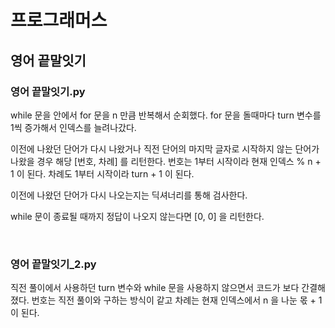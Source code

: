 # 프로그래머스

## 영어 끝말잇기

### 영어 끝말잇기.py

while 문을 안에서 for 문을 n 만큼 반복해서 순회했다. for 문을 돌때마다 turn 변수를 1씩 증가해서 인덱스를 늘려나갔다.

이전에 나왔던 단어가 다시 나왔거나 직전 단어의 마지막 글자로 시작하지 않는 단어가 나왔을 경우 해당 [번호, 차례] 를 리턴한다. 번호는 1부터 시작이라 현재 인덱스 % n + 1 이 된다. 차례도 1부터 시작이라 turn + 1 이 된다.

이전에 나왔던 단어가 다시 나오는지는 딕셔너리를 통해 검사한다.

while 문이 종료될 때까지 정답이 나오지 않는다면 [0, 0] 을 리턴한다.

<br>

### 영어 끝말잇기_2.py

직전 풀이에서 사용하던 turn 변수와 while 문을 사용하지 않으면서 코드가 보다 간결해졌다. 번호는 직전 풀이와 구하는 방식이 같고 차례는 현재 인덱스에서 n 을 나눈 몫 + 1 이 된다.

<br>

